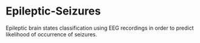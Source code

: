 # Epileptic-Seizures
Epileptic brain states classification using EEG recordings in order to predict likelihood of occurrence of seizures.
